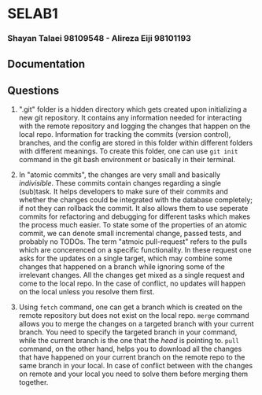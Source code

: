 # SELAB1
### Shayan Talaei 98109548 - Alireza Eiji 98101193

## Documentation

## Questions
1. ".git" folder is a hidden directory which gets created upon initializing a new git repository. It contains any information needed for interacting with the remote repository and logging the changes that happen on the local repo. Information for tracking the commits (version control), branches, and the config are stored in this folder within different folders with different meanings.
To create this folder, one can use `git init` command in the git bash environment or basically in their terminal.

2. In "atomic commits", the changes are very small and basically *indivisible*. These commits contain changes regarding a single (sub)task. It helps developers to make sure of their commits and whether the changes could be integrated with the database completely; if not they can rollback the commit. It also allows them to use seperate commits for refactoring and debugging for different tasks which makes the process much easier. To state some of the properties of an atomic commit, we can denote small incremental change, passed tests, and probably no TODOs.
The term "atmoic pull-request" refers to the pulls which are concerenced on a specific functionality. In these request one asks for the updates on a single target, which may combine some changes that happened on a branch while ignoring some of the irrelevant changes. All the changes get mixed as a single request and come to the local repo. In the case of conflict, no updates will happen on the local unless you resolve them first. 

3. Using `fetch` command, one can get a branch which is created on the remote repository but does not exist on the local repo. `merge` command allows you to merge the changes on a targeted branch with your current branch. You need to specify the targeted branch in your command, while the current branch is the one that the *head* is pointing to. `pull` command, on the other hand, helps you to download all the changes that have happened on your current branch on the remote repo to the same branch in your local. In case of conflict between with the changes on remote and your local you need to solve them before merging them together. 
